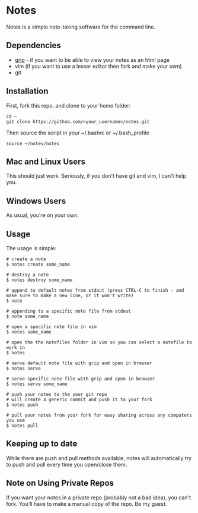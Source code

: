 # Notes
Notes is a simple note-taking software for the command line.

## Dependencies

- [grip](https://github.com/joeyespo/grip) - if you want to be able to view your notes as an html page
- vim (if you want to use a lesser editor then fork and make your own)
- git

## Installation
First, fork this repo, and clone to your home folder:
```
cd ~
git clone https://github.com/<your_username>/notes.git
```
Then source the script in your ~/.bashrc or ~/.bash\_profile
```
source ~/notes/notes
```

## Mac and Linux Users
This should just work. Seriously, if you don't have git and vim, I can't help you.

## Windows Users
As usual, you're on your own.

## Usage
The usage is simple:
```
# create a note
$ notes create some_name

# destroy a note
$ notes destroy some_name

# append to default notes from stdout (press CTRL-C to finish - and make sure to make a new line, or it won't write)
$ note

# appending to a specific note file from stdout
$ note some_name

# open a specific note file in vim
$ notes some_name

# open the the notefiles folder in vim so you can select a notefile to work in
$ notes

# serve default note file with grip and open in browser
$ notes serve

# serve specific note file with grip and open in browser
$ notes serve some_name

# push your notes to the your git repo
# will create a generic commit and push it to your fork
$ notes push

# pull your notes from your fork for easy sharing across any computers you use
$ notes pull
```

## Keeping up to date
While there are push and pull methods available, notes will automatically try to push and pull every time you open/close them.

## Note on Using Private Repos
If you want your notes in a private repo (probably not a bad idea), you can't fork. You'll have to make a manual copy of the repo. Be my guest.
